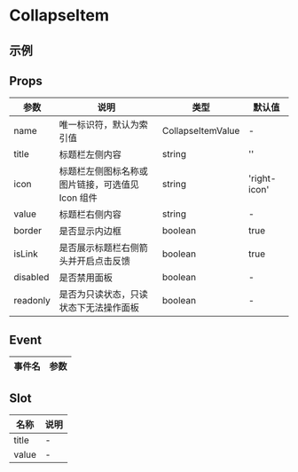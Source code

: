 # CollapseItem

## 示例

<!--codes start-->
<!--codes end-->

## Props

<!--props start-->

| 参数 | 说明 | 类型 | 默认值 |
| --- | ----- | --- | --- |
| name | 唯一标识符，默认为索引值 | CollapseItemValue | - |
| title | 标题栏左侧内容 | string |  '' |
| icon | 标题栏左侧图标名称或图片链接，可选值见 Icon 组件 | string |  'right-icon' |
| value | 标题栏右侧内容 | string | - |
| border | 是否显示内边框 | boolean |  true |
| isLink | 是否展示标题栏右侧箭头并开启点击反馈 | boolean |  true |
| disabled | 是否禁用面板 | boolean | - |
| readonly | 是否为只读状态，只读状态下无法操作面板 | boolean | - |

<!--props end-->

## Event

<!--event start-->

| 事件名 | 参数 |
| --- | --- |


<!--event end-->

## Slot

<!--slot start-->

| 名称 | 说明 |
| --- | --- |
| title | - |
| value | - |

<!--slot end-->

